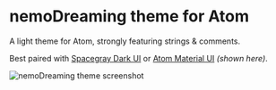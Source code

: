 # nemoDreaming theme for Atom

A light theme for Atom, strongly featuring strings & comments.

Best paired with [Spacegray Dark UI](https://atom.io/packages/spacegray-dark-ui) or [Atom Material UI](https://atom.io/themes/atom-material-ui) _(shown here)_.

![nemoDreaming theme screenshot](http://res.cloudinary.com/nemodreamer/image/upload/r_10/v1491425249/nemodreaming-theme_screenshot_seh0nl.png)
